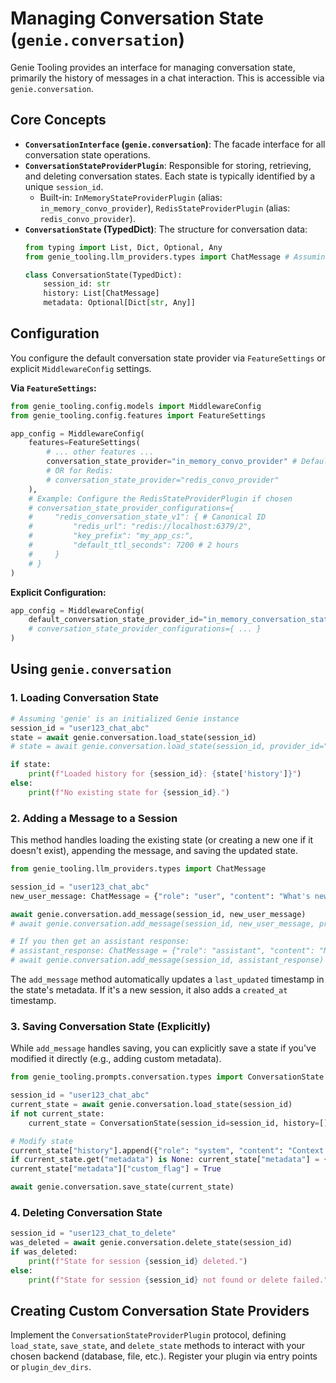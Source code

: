 # Managing Conversation State (`genie.conversation`)

Genie Tooling provides an interface for managing conversation state, primarily the history of messages in a chat interaction. This is accessible via `genie.conversation`.

## Core Concepts

*   **`ConversationInterface` (`genie.conversation`)**: The facade interface for all conversation state operations.
*   **`ConversationStateProviderPlugin`**: Responsible for storing, retrieving, and deleting conversation states. Each state is typically identified by a unique `session_id`.
    *   Built-in: `InMemoryStateProviderPlugin` (alias: `in_memory_convo_provider`), `RedisStateProviderPlugin` (alias: `redis_convo_provider`).
*   **`ConversationState` (TypedDict)**: The structure for conversation data:
    ```python
    from typing import List, Dict, Optional, Any
    from genie_tooling.llm_providers.types import ChatMessage # Assuming ChatMessage is defined

    class ConversationState(TypedDict):
        session_id: str
        history: List[ChatMessage]
        metadata: Optional[Dict[str, Any]] 
    ```

## Configuration

You configure the default conversation state provider via `FeatureSettings` or explicit `MiddlewareConfig` settings.

**Via `FeatureSettings`:**

```python
from genie_tooling.config.models import MiddlewareConfig
from genie_tooling.config.features import FeatureSettings

app_config = MiddlewareConfig(
    features=FeatureSettings(
        # ... other features ...
        conversation_state_provider="in_memory_convo_provider" # Default
        # OR for Redis:
        # conversation_state_provider="redis_convo_provider" 
    ),
    # Example: Configure the RedisStateProviderPlugin if chosen
    # conversation_state_provider_configurations={
    #     "redis_conversation_state_v1": { # Canonical ID
    #         "redis_url": "redis://localhost:6379/2",
    #         "key_prefix": "my_app_cs:",
    #         "default_ttl_seconds": 7200 # 2 hours
    #     }
    # }
)
```

**Explicit Configuration:**

```python
app_config = MiddlewareConfig(
    default_conversation_state_provider_id="in_memory_conversation_state_v1",
    # conversation_state_provider_configurations={ ... }
)
```

## Using `genie.conversation`

### 1. Loading Conversation State

```python
# Assuming 'genie' is an initialized Genie instance
session_id = "user123_chat_abc"
state = await genie.conversation.load_state(session_id)
# state = await genie.conversation.load_state(session_id, provider_id="custom_store") # Optional

if state:
    print(f"Loaded history for {session_id}: {state['history']}")
else:
    print(f"No existing state for {session_id}.")
```

### 2. Adding a Message to a Session

This method handles loading the existing state (or creating a new one if it doesn't exist), appending the message, and saving the updated state.

```python
from genie_tooling.llm_providers.types import ChatMessage

session_id = "user123_chat_abc"
new_user_message: ChatMessage = {"role": "user", "content": "What's new?"}

await genie.conversation.add_message(session_id, new_user_message)
# await genie.conversation.add_message(session_id, new_user_message, provider_id="custom_store")

# If you then get an assistant response:
# assistant_response: ChatMessage = {"role": "assistant", "content": "Not much, how about you?"}
# await genie.conversation.add_message(session_id, assistant_response)
```
The `add_message` method automatically updates a `last_updated` timestamp in the state's metadata. If it's a new session, it also adds a `created_at` timestamp.

### 3. Saving Conversation State (Explicitly)

While `add_message` handles saving, you can explicitly save a state if you've modified it directly (e.g., adding custom metadata).

```python
from genie_tooling.prompts.conversation.types import ConversationState # Correct import

session_id = "user123_chat_abc"
current_state = await genie.conversation.load_state(session_id)
if not current_state:
    current_state = ConversationState(session_id=session_id, history=[], metadata={})

# Modify state
current_state["history"].append({"role": "system", "content": "Context updated."})
if current_state.get("metadata") is None: current_state["metadata"] = {}
current_state["metadata"]["custom_flag"] = True 

await genie.conversation.save_state(current_state)
```

### 4. Deleting Conversation State

```python
session_id = "user123_chat_to_delete"
was_deleted = await genie.conversation.delete_state(session_id)
if was_deleted:
    print(f"State for session {session_id} deleted.")
else:
    print(f"State for session {session_id} not found or delete failed.")
```

## Creating Custom Conversation State Providers

Implement the `ConversationStateProviderPlugin` protocol, defining `load_state`, `save_state`, and `delete_state` methods to interact with your chosen backend (database, file, etc.). Register your plugin via entry points or `plugin_dev_dirs`.
